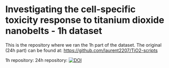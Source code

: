 # Investigating the cell-specific toxicity response to titanium dioxide nanobelts - 1h dataset
This is the repository where we ran the 1h part of the dataset. The original (24h part) can be found at: https://github.com/laurent2207/TiO2-scripts

1h repository: 
24h repository: [![DOI](https://zenodo.org/badge/DOI/10.5281/zenodo.5137467.svg)](https://doi.org/10.5281/zenodo.5137467)
